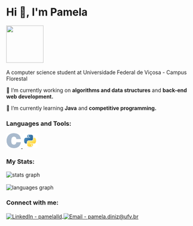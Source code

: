 <h1>Hi 👋, I'm Pamela</h1>

<div>
  <img src="https://i.gifer.com/4OKl.gif" height="100" width="100" />
</div>


  A computer science student at Universidade Federal de Viçosa - Campus Florestal

🔭 I’m currently working on **algorithms and data structures** and **back-end web development.**

🌱 I’m currently learning **Java** and **competitive programming.**

<h3 align="left">Languages and Tools:</h3>
<p align="left"> <a href="https://www.cprogramming.com/" target="_blank" rel="noreferrer"> <img src="https://raw.githubusercontent.com/devicons/devicon/master/icons/c/c-original.svg" alt="c" width="40" height="40"/> </a> <a href="https://www.python.org" target="_blank" rel="noreferrer"> <img src="https://raw.githubusercontent.com/devicons/devicon/master/icons/python/python-original.svg" alt="python" width="40" height="40"/> </a> </p>

<h3 align="left">My Stats: </h3>

<div>
  <img src="https://github-readme-stats.vercel.app/api?username=pamelalld&hide_title=false&hide_rank=false&show_icons=true&include_all_commits=true&count_private=true&disable_animations=false&theme=dark&locale=en&hide_border=true&cache_seconds=60" height="150" alt="stats graph" />
</div>

<br>

<div>
  <img src="https://github-readme-stats.vercel.app/api/top-langs?username=pamelalld&locale=en&hide_title=false&layout=compact&card_width=320&langs_count=5&theme=dark&hide_border=true&cache_seconds=60" height="150" alt="languages graph" />
</div>

<h3 align="left">Connect with me:</h3>
<p align="left">
  <a href="https://linkedin.com/in/pamelalld" target="_blank">
    <img align="center" src="https://raw.githubusercontent.com/rahuldkjain/github-profile-readme-generator/master/src/images/icons/Social/linked-in-alt.svg" alt="LinkedIn - pamelalld" height="30" width="40" />
  </a>
  <a href="mailto:pamela.diniz@ufv.br" target="_blank">
    <img align="center" src="https://upload.wikimedia.org/wikipedia/commons/4/4e/Mail_%28iOS%29.svg" alt="Email - pamela.diniz@ufv.br" height="30" width="40" />
  </a>
</p>


